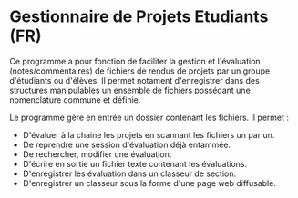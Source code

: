 # Gestionnaire de Projets Etudiants (FR)

Ce programme a pour fonction de faciliter la gestion et l'évaluation (notes/commentaires) de fichiers de rendus de projets par un groupe d'étudiants ou d'élèves.
Il permet notament d'enregistrer dans des structures manipulables un ensemble de fichiers possédant une nomenclature commune et définie.

Le programme gère en entrée un dossier contenant les fichiers.
Il permet :
  - D'évaluer à la chaine les projets en scannant les fichiers un par un.
  - De reprendre une session d'évaluation déjà entammée.
  - De rechercher, modifier une évaluation.
  - D'écrire en sortie un fichier texte contenant les évaluations.
  - D'enregistrer les évaluation dans un classeur de section.
  - D'enregistrer un classeur sous la forme d'une page web diffusable.
